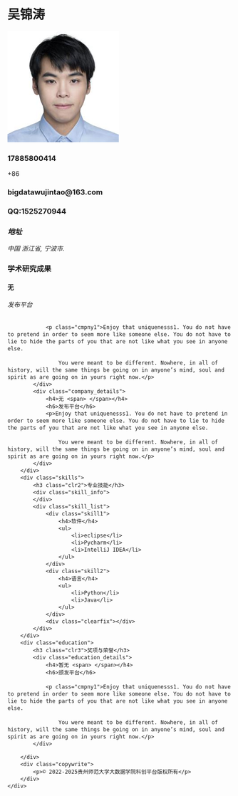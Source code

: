 <!DOCTYPE html>
<html lang="en">
<head>
    <meta charset="UTF-8">
    <title>People Details</title>
    <link href="css/bootstrap.css" rel='stylesheet' type='text/css' />
    <!-- jQuery (necessary JavaScript plugins) -->
    <script src="js/jquery.min.js"></script>
    <!-- Custom Theme files -->
    <link href="css/dashboard.css" rel="stylesheet">
    <link href="css/style.css" rel='stylesheet' type='text/css' />

</head>
<body>
<!-- header -->
<div class="col-sm-3 col-md-2 sidebar">
    <div class="sidebar_top">
        <h1>吴锦涛</h1>
        <img src="images/avt.png" alt=""/>
    </div>
    <div class="details">
        <h3>17885800414</h3>
        <p>+86</p>
        <h3>bigdatawujintao@163.com</h3>
        <p><a href="mailto:bigdatawujintao@163.com"><span class="__cf_email__" data-cfemail="472a262e2b07223f262a372b226924282a"></span></a>
        </p>
        <h3>QQ:1525270944</h3>
        <p>
<!--            <a href="mqqwpa://im/chat?chat_type=wpa&uin=479858761&version=1&src_type=web&web_src=oicqzone.com">479858761</a>-->
        </p>
        <address>
            <h3>地址</h3>
            <span>中国</span>
            <span>浙江省,</span>
            <span>宁波市.</span>
        </address>
    </div>
    <div class="clearfix"></div>
</div>
<!---->
<link href="css/popuo-box.css" rel="stylesheet" type="text/css" media="all"/>
<script src="js/jquery.magnific-popup.js" type="text/javascript"></script>
<!---//pop-up-box---->
<div class="col-sm-9 col-sm-offset-3 col-md-10 col-md-offset-2 main">
    <div class="content">
        <div class="company">
            <h3 class="clr1">学术研究成果</h3>
            <div class="company_details">
                <h4>无 <span> </span></h4>
                <h6>发布平台</h6>

                <p class="cmpny1">Enjoy that uniquenesss1. You do not have to pretend in order to seem more like someone else. You do not have to lie to hide the parts of you that are not like what you see in anyone else.

                    You were meant to be different. Nowhere, in all of history, will the same things be going on in anyone’s mind, soul and spirit as are going on in yours right now.</p>
            </div>
            <div class="company_details">
                <h4>无 <span> </span></h4>
                <h6>发布平台</h6>
                <p>Enjoy that uniquenesss1. You do not have to pretend in order to seem more like someone else. You do not have to lie to hide the parts of you that are not like what you see in anyone else.

                    You were meant to be different. Nowhere, in all of history, will the same things be going on in anyone’s mind, soul and spirit as are going on in yours right now.</p>
            </div>
        </div>
        <div class="skills">
            <h3 class="clr2">专业技能</h3>
            <div class="skill_info">
            </div>
            <div class="skill_list">
                <div class="skill1">
                    <h4>软件</h4>
                    <ul>
                        <li>eclipse</li>
                        <li>Pycharm</li>
                        <li>IntelliJ IDEA</li>
                    </ul>
                </div>
                <div class="skill2">
                    <h4>语言</h4>
                    <ul>
                        <li>Python</li>
                        <li>Java</li>
                    </ul>
                </div>
                <div class="clearfix"></div>
            </div>
        </div>
        <div class="education">
            <h3 class="clr3">奖项与荣誉</h3>
            <div class="education_details">
                <h4>暂无 <span> </span></h4>
                <h6>颁发平台</h6>

                <p class="cmpny1">Enjoy that uniquenesss1. You do not have to pretend in order to seem more like someone else. You do not have to lie to hide the parts of you that are not like what you see in anyone else.

                    You were meant to be different. Nowhere, in all of history, will the same things be going on in anyone’s mind, soul and spirit as are going on in yours right now.</p>
            </div>
<!--            <div class="education_details">-->
<!--                <h4>奖项或荣誉的名称<span>时间</span></h4>-->
<!--                <h6>颁发平台</h6>-->
<!--                <p>Nulla volutpat at est sed ultricies. In ac sem consequat, posuere nulla varius, molestie lorem. Duis quis nibh leo.-->
<!--                    Curabitur a quam eu mi convallis auctor nec id mauris. Nullam mattis turpis eu turpis tincidunt, et pellentesque leo imperdiet.-->
<!--                    Vivamus malesuada, sem laoreet dictum pulvinar, orci lectus rhoncus sapien, ut consectetur augue nibh in neque. In tincidunt sed enim et tincidunt.</p>-->
<!--            </div>-->
        </div>
        <div class="copywrite">
            <p>© 2022-2025贵州师范大学大数据学院科创平台版权所有</p>
        </div>
    </div>
</div>
</body>
</html>
